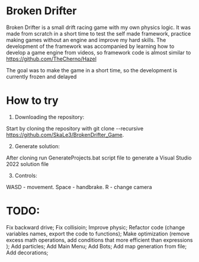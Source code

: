 # Broken Drifter

Broken Drifter is a small drift racing game with my own physics logic. It was made from scratch in a short time to test the self made framework, practice making games without an engine and improve my hard skills. The development of the framework was accompanied by learning how to develop a game engine from videos, so framework code is almost similar to https://github.com/TheCherno/Hazel

The goal was to make the game in a short time, so the development is currently frozen and delayed
# How to try
1. Downloading the repository:

  Start by cloning the repository with git clone --recursive https://github.com/SkaLe3/BrokenDrifter_Game.
  
2. Generate solution:

  After cloning run GenerateProjects.bat script file to generate a Visual Studio 2022 solution file

3. Controls:

WASD - movement. Space - handbrake. R - change camera

# TODO:

Fix backward drive;
Fix collisioin;
Improve physic;
Refactor code (change variables names, export the code to functions);
Make optimization (remove excess math operations, add conditions that more efficient than expressions );
Add particles;
Add Main Menu;
Add Bots;
Add map generation from file;
Add decorations;


